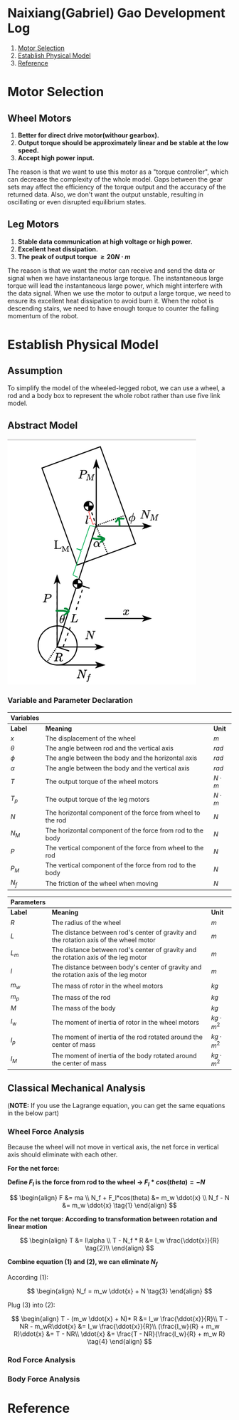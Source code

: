 # Naixiang(Gabriel) Gao Development Log
1. [Motor Selection](#motor-selection)
2. [Establish Physical Model](#establish-physical-model)
3. [Reference](#reference)

# Motor Selection
## Wheel Motors
1. **Better for direct drive motor(withour gearbox).**
2. **Output torque should be approximately linear and be stable at the low speed.**
3. **Accept high power input.**

The reason is that we want to use this motor as a "torque controller", which can decrease the complexity of the whole model. Gaps between the gear sets may affect the efficiency of the torque output and the accuracy of the returned data. Also, we don't want the output unstable, resulting in oscillating or even disrupted equilibrium states. 

## Leg Motors
1. **Stable data communication at high voltage or high power.**
2. **Excellent heat dissipation.**
3. **The peak of output torque $\ge 20 N\cdot m$**

The reason is that we want the motor can receive and send the data or signal when we have instantaneous large torque. The instantaneous large torque will lead the instantaneous large power, which might interfere with the data signal. When we use the motor to output a large torque, we need to ensure its excellent heat dissipation to avoid burn it. When the robot is descending stairs, we need to have enough torque to counter the falling momentum of the robot.

# Establish Physical Model
## Assumption
To simplify the model of the wheeled-legged robot, we can use a wheel, a rod and a body box to represent the whole robot rather than use five link model. 
## Abstract Model
![Abstract_model](../../image/abstract_model.png)
### Variable and Parameter Declaration 

|**Variables** |                                                             |            |  
|---           |---                                                          |---         |
|**Label**     |**Meaning**                                                  |**Unit**    |
|$x$           |The displacement of the wheel                                |$m$         |  
|$\theta$      |The angle between rod and the vertical axis                  |$rad$       |
|$\phi$        |The angle between the body and the horizontal axis           |$rad$       |
|$\alpha$      |The angle between the body and the vertical axis             |$rad$       |
|$T$           |The output torque of the wheel motors                        |$N\cdot m$  |
|$T_p$         |The output torque of the leg motors                          |$N\cdot m$  |
|$N$           |The horizontal component of the force from wheel to the rod  |$N$         |
|$N_M$         |The horizontal component of the force from rod to the body   |$N$         |
|$P$           |The vertical component of the force from wheel to the rod    |$N$         |
|$P_M$         |The vertical component of the force from rod to the body     |$N$         |
|$N_f$         |The friction of the wheel when moving                        |$N$         |

|**Parameters**|                                                                                      |                |  
|---           |---                                                                                   |---             |
|**Label**     |**Meaning**                                                                           |**Unit**        |
|$R$           |The radius of the wheel                                                               |$m$             |  
|$L$           |The distance between rod's center of gravity and the rotation axis of the wheel motor |$m$             |
|$L_m$         |The distance between rod's center of gravity and the rotation axis of the leg motor   |$m$             |
|$l$           |The distance between body's center of gravity and the rotation axis of the leg motor  |$m$             |
|$m_w$         |The mass of rotor in the wheel motors                                                 |$kg$            |
|$m_p$         |The mass of the rod                                                                   |$kg$            |
|$M$           |The mass of the body                                                                  |$kg$            |
|$I_w$         |The moment of inertia of rotor in the wheel motors                                    |$kg\cdot m^2$   |
|$I_p$         |The moment of inertia of the rod rotated around the center of mass                    |$kg\cdot m^2$   |
|$I_M$         |The moment of inertia of the body rotated around the center of mass                   |$kg\cdot m^2$   |

## Classical Mechanical Analysis
(**NOTE:** If you use the Lagrange equation, you can get the same equations in the below part)

### Wheel Force Analysis
Because the wheel will not move in vertical axis, the net force in vertical axis should eliminate with each other.

**For the net force:**

**Define $F_l$ is the force from rod to the wheel -> $F_l*cos(theta) = -N$**

$$
\begin{align}
F &= ma \\
N_f + F_l*cos(theta) &= m_w \ddot{x} \\
N_f - N &= m_w \ddot{x} \tag{1}
\end{align}
$$

**For the net torque:**
**According to transformation between rotation and linear motion**

$$
\begin{align}
T &= I\alpha \\
T - N_f * R &= I_w \frac{\ddot{x}}{R} \tag{2}\\
\end{align}
$$

**Combine equation (1) and (2), we can eliminate $N_f$**

According (1):

$$
\begin{align}
N_f = m_w \ddot{x} + N \tag{3}
\end{align}
$$

Plug (3) into (2):

$$
\begin{align}
T - (m_w \ddot{x} + N)* R &= I_w \frac{\ddot{x}}{R}\\
T - NR - m_wR\ddot{x} &= I_w \frac{\ddot{x}}{R}\\
(\frac{I_w}{R} + m_w R)\ddot{x} &= T - NR\\
\ddot{x} &= \frac{T - NR}{\frac{I_w}{R} + m_w R} \tag{4}
\end{align}
$$

### Rod Force Analysis


### Body Force Analysis


# Reference

